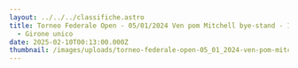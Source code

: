 ```yaml
---
layout: ../../../classifiche.astro
title: Torneo Federale Open - 05/01/2024 Ven pom Mitchell bye-stand - 19 coppie
  - Girone unico
date: 2025-02-10T00:13:00.000Z
thumbnail: /images/uploads/torneo-federale-open-05_01_2024-ven-pom-mitchell-bye-stand-19-coppie-girone-unico.csv
---
```

